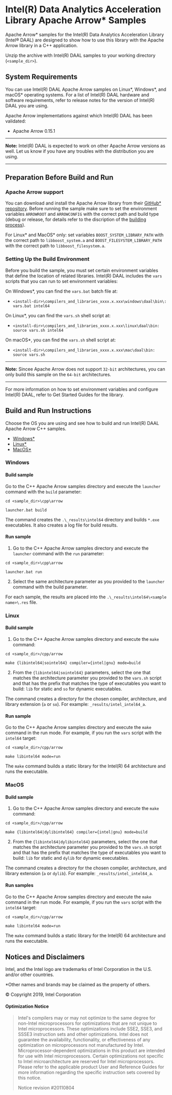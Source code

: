 # Intel(R) Data Analytics Acceleration Library Apache Arrow\* Samples

Apache Arrow\* samples for the Intel(R) Data Analytics Acceleration Library (Intel® DAAL) are designed to show how to use this library with the Apache Arrow library in a C++ application.

Unzip the archive with Intel(R) DAAL samples to your working directory (`<sample_dir>`).

## System Requirements
You can use Intel(R) DAAL Apache Arrow samples on Linux\*, Windows\*, and macOS\* operating systems. For a list of Intel(R) DAAL hardware and software requirements, refer to release notes for the version of Intel(R) DAAL you are using.

Apache Arrow implementations against which Intel(R) DAAL has been validated:
- Apache Arrow 0.15.1

---
**Note:** Intel(R) DAAL is expected to work on other Apache Arrow versions as well. Let us know if you have any troubles with the distribution you are using.

---

## Preparation Before Build and Run
### Apache Arrow support
You can download and install the Apache Arrow library from their [GitHub\* repository][arrow_repo]. Before running the sample make sure to set the environment variables `ARROWROOT` and `ARROWCONFIG` with the correct path and build type (debug or release, for details refer to the discription of the [building process][arrow_building]). 

For Linux\* and MacOS\* only: set variables `BOOST_SYSTEM_LIBRARY_PATH` with the correct path to `libboost_system.a` and `BOOST_FILESYSTEM_LIBRARY_PATH` with the correct path to `libboost_filesystem.a`.

### Setting Up the Build Environment
Before you build the sample, you must set certain environment variables that define the location of related libraries. Intel(R) DAAL includes the `vars` scripts that you can run to set environment variables:

On Windows\*, you can find the `vars.bat` batch file at:

- `<install-dir>\compilers_and_libraries_xxxx.x.xxx\windows\daal\bin\: vars.bat intel64`
  
On Linux\*, you can find the `vars.sh` shell script at:

- `<install-dir>\compilers_and_libraries_xxxx.x.xxx\linux\daal\bin: source vars.sh intel64`
 
On macOS\*, you can find the `vars.sh` shell script at: 

- `<install-dir>\compilers_and_libraries_xxxx.x.xxx\mac\daal\bin: source vars.sh`

---
**Note:** Sincee Apache Arrow does not support `32-bit` architectures, you can only build this sample on the `64-bit` architectures. 

---

For more information on how to set environment variables and configure Intel(R) DAAL, refer to Get Started Guides for the library.

## Build and Run Instructions

Choose the OS you are using and see how to build and run Intel(R) DAAL Apache Arrow C++ samples.

- [Windows\*](#windows)
- [Linux\*](#linux)
- [MacOS\*](#macos)

### Windows

#### Build sample

Go to the C++ Apache Arrow samples directory and execute the `launcher` command with the `build` parameter:

```
cd <sample_dir>\cpp\arrow

launcher.bat build
```

The command creates the `.\_results\intel64` directory and builds `*.exe` executables. It also creates a log file for build results.

#### Run sample

1. Go to the C++ Apache Arrow samples directory and execute the `launcher` command with the `run` parameter:

  ```
  cd <sample_dir>\cpp\arrow

  launcher.bat run
  ```

2. Select the same architecture parameter as you provided to the `launcher` command with the build parameter.

For each sample, the results are placed into the `.\_results\intel64\<sample name>\.res` file.

### Linux

#### Build sample

1. Go to the C++ Apache Arrow samples directory and execute the `make` command:

  ```
  cd <sample_dir>/cpp/arrow

  make {libintel64|sointel64} compiler={intel|gnu} mode=build
  ```

2. From the `{libintel64|sointel64}` parameters, select the one that matches the architecture parameter you provided to the `vars.sh` script and that has the prefix that matches the type of executables you want to build: `lib` for static and `so` for dynamic executables.

The command creates a directory for the chosen compiler, architecture, and library extension (`a` or `so`). For example: `_results/intel_intel64_a`.

#### Run sample

Go to the C++ Apache Arrow samples directory and execute the `make` command in the run mode. For example, if you run the `vars` script with the `intel64` target:

```
cd <sample_dir>/cpp/arrow

make libintel64 mode=run
```

The `make` command builds a static library for the Intel(R) 64 architecture and runs the executable.

### MacOS

#### Build sample

1. Go to the C++ Apache Arrow samples directory and execute the `make` command:

  ```
  cd <sample_dir>/cpp/arrow

  make {libintel64|dylibintel64} compiler={intel|gnu} mode=build
  ```

2. From the `{libintel64|dylibintel64}` parameters, select the one that matches the architecture parameter you provided to the `vars.sh` script and that has the prefix that matches the type of executables you want to build: `lib` for static and `dylib` for dynamic executables.

The command creates a directory for the chosen compiler, architecture, and library extension (`a` or `dylib`). For example: `_results/intel_intel64_a`.

#### Run samples

Go to the C++ Apache Arrow samples directory and execute the `make` command in the run mode. For example, if you run the `vars` script with the `intel64` target:

```
cd <sample_dir>/cpp/arrow

make libintel64 mode=run
```

The `make` command builds a static library for the Intel(R) 64 architecture and runs the executable.

## Notices and Disclaimers
Intel, and the Intel logo are trademarks of Intel Corporation in the U.S. and/or other countries.

\*Other names and brands may be claimed as the property of others.

&copy; Copyright 2019, Intel Corporation

#### Optimization Notice
>Intel's compilers may or may not optimize to the same degree for non-Intel microprocessors for optimizations that are not unique to Intel microprocessors. These optimizations include SSE2, SSE3, and SSSE3 instruction sets and other optimizations. Intel does not guarantee the availability, functionality, or effectiveness of any optimization on microprocessors not manufactured by Intel. Microprocessor-dependent optimizations in this product are intended for use with Intel microprocessors. Certain optimizations not specific to Intel microarchitecture are reserved for Intel microprocessors. Please refer to the applicable product User and Reference Guides for more information regarding the specific instruction sets covered by this notice.
>
>Notice revision \#20110804

<!-- Links -->
[arrow_repo]: https://github.com/apache/arrow
[arrow_building]: https://github.com/apache/arrow/blob/master/docs/source/developers/cpp.rst#building
